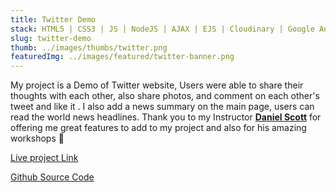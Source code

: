 ```yaml
---
title: Twitter Demo
stack: HTML5 | CSS3 | JS | NodeJS | AJAX | EJS | Cloudinary | Google Auth | GuardianNews API | Mongo DB | MaterializeCSS
slug: twitter-demo
thumb: ../images/thumbs/twitter.png
featuredImg: ../images/featured/twitter-banner.png
---
```


My project is a Demo of Twitter website, Users were able to share their thoughts with each other, also share photos, and comment on each other's tweet and like it . I also add a news summary on the main page, users can read the world news headlines. Thank you to my Instructor
<strong>[Daniel Scott](https://github.com/myDeveloperJourney)</strong> for offering me great features to add to my project and also for his amazing workshops 💫 


[Live project Link](https://tweeter-demo-web-app.herokuapp.com/)

[Github Source Code](https://github.com/Avisa-GA/tweeter-demo-web-app)